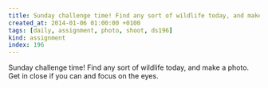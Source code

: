 ```yaml
---
title: Sunday challenge time! Find any sort of wildlife today, and make a photo. Get in close if you can and focus on the eyes.
created_at: 2014-01-06 01:00:00 +0100
tags: [daily, assignment, photo, shoot, ds196]
kind: assignment
index: 196
---
```


Sunday challenge time! Find any sort of wildlife today, and make a photo. Get in close if you can and focus on the eyes.
